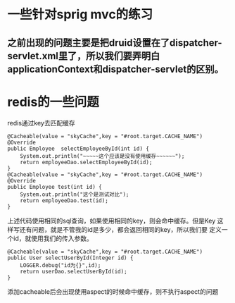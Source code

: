 # 一些针对sprig mvc的练习

## 之前出现的问题主要是把druid设置在了dispatcher-servlet.xml里了，所以我们要弄明白applicationContext和dispatcher-servlet的区别。

# redis的一些问题
redis通过key去匹配缓存


    @Cacheable(value = "skyCache",key = "#root.target.CACHE_NAME")
    @Override
    public Employee  selectEmployeeById(int id) {
        System.out.println("~~~~~这个应该是没有使用缓存~~~~~~");
        return employeeDao.selectEmployeeById(id);
    }
    @Cacheable(value = "skyCache",key = "#root.target.CACHE_NAME")
    @Override
    public Employee test(int id) {
        System.out.println("这个是测试对比");
        return employeeDao.test(id);
    }
    

上述代码使用相同的sql查询，如果使用相同的key，则会命中缓存。但是Key
这样写还有问题，就是不管我的id是多少，都会返回相同的key，所以我们要
定义一个id，就使用我们的传入参数。

    @Cacheable(value = "skyCache",key = "#root.target.CACHE_NAME")
    public User selectUserById(Integer id) {
        LOGGER.debug("id为{}",id);
        return userDao.selectUserById(id);
    }
添加cacheable后会出现使用aspect的时候命中缓存，则不执行aspect的问题